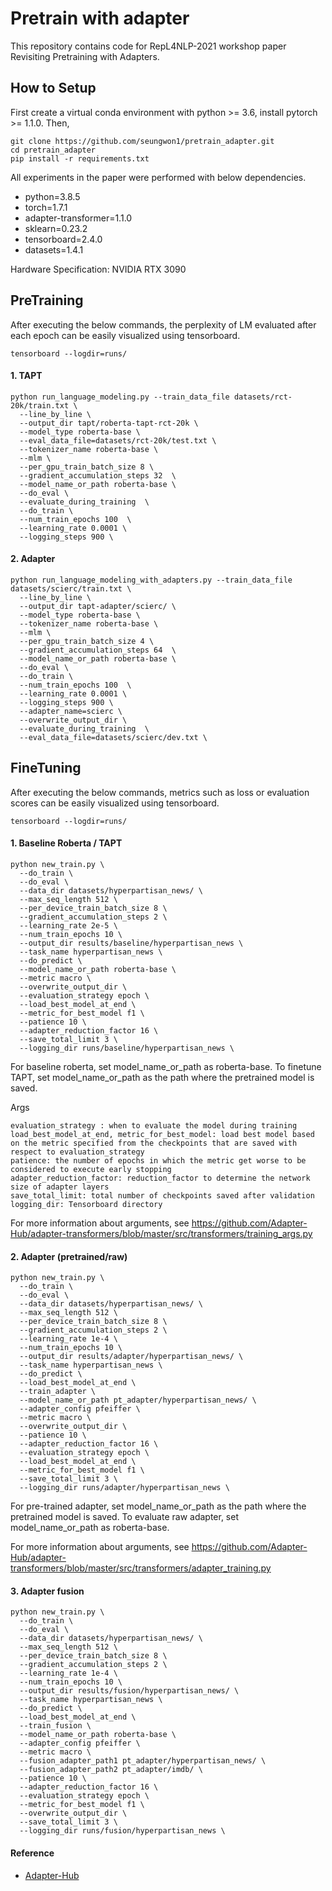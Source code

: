 # Pretrain with adapter
This repository contains code for RepL4NLP-2021 workshop paper Revisiting Pretraining with Adapters.

## How to Setup
First create a virtual conda environment with python >= 3.6, install pytorch >= 1.1.0. Then,
```
git clone https://github.com/seungwon1/pretrain_adapter.git
cd pretrain_adapter
pip install -r requirements.txt
```

All experiments in the paper were performed with below dependencies.
- python=3.8.5
- torch=1.7.1
- adapter-transformer=1.1.0
- sklearn=0.23.2
- tensorboard=2.4.0
- datasets=1.4.1

Hardware Specification: NVIDIA RTX 3090

## PreTraining
After executing the below commands, the perplexity of LM evaluated after each epoch can be easily visualized using tensorboard.
```
tensorboard --logdir=runs/
```

#### 1. TAPT
```
python run_language_modeling.py --train_data_file datasets/rct-20k/train.txt \
  --line_by_line \
  --output_dir tapt/roberta-tapt-rct-20k \
  --model_type roberta-base \
  --eval_data_file=datasets/rct-20k/test.txt \
  --tokenizer_name roberta-base \
  --mlm \
  --per_gpu_train_batch_size 8 \
  --gradient_accumulation_steps 32  \
  --model_name_or_path roberta-base \
  --do_eval \
  --evaluate_during_training  \
  --do_train \
  --num_train_epochs 100  \
  --learning_rate 0.0001 \
  --logging_steps 900 \
```

#### 2. Adapter
```
python run_language_modeling_with_adapters.py --train_data_file datasets/scierc/train.txt \
  --line_by_line \
  --output_dir tapt-adapter/scierc/ \
  --model_type roberta-base \
  --tokenizer_name roberta-base \
  --mlm \
  --per_gpu_train_batch_size 4 \
  --gradient_accumulation_steps 64  \
  --model_name_or_path roberta-base \
  --do_eval \
  --do_train \
  --num_train_epochs 100  \
  --learning_rate 0.0001 \
  --logging_steps 900 \
  --adapter_name=scierc \
  --overwrite_output_dir \
  --evaluate_during_training  \
  --eval_data_file=datasets/scierc/dev.txt \
```

## FineTuning
After executing the below commands, metrics such as loss or evaluation scores can be easily visualized using tensorboard.
```
tensorboard --logdir=runs/
```

#### 1. Baseline Roberta / TAPT
```
python new_train.py \
  --do_train \
  --do_eval \
  --data_dir datasets/hyperpartisan_news/ \
  --max_seq_length 512 \
  --per_device_train_batch_size 8 \
  --gradient_accumulation_steps 2 \
  --learning_rate 2e-5 \
  --num_train_epochs 10 \
  --output_dir results/baseline/hyperpartisan_news \
  --task_name hyperpartisan_news \
  --do_predict \
  --model_name_or_path roberta-base \
  --metric macro \
  --overwrite_output_dir \
  --evaluation_strategy epoch \
  --load_best_model_at_end \
  --metric_for_best_model f1 \
  --patience 10 \
  --adapter_reduction_factor 16 \
  --save_total_limit 3 \
  --logging_dir runs/baseline/hyperpartisan_news \
```

For baseline roberta, set model_name_or_path as roberta-base. To finetune TAPT, set model_name_or_path as the path where the pretrained model is saved.

Args
```
evaluation_strategy : when to evaluate the model during training
load_best_model_at_end, metric_for_best_model: load best model based on the metric specified from the checkpoints that are saved with respect to evaluation_strategy
patience: the number of epochs in which the metric get worse to be considered to execute early stopping
adapter_reduction_factor: reduction_factor to determine the network size of adapter layers
save_total_limit: total number of checkpoints saved after validation 
logging_dir: Tensorboard directory 
```
For more information about arguments, see
https://github.com/Adapter-Hub/adapter-transformers/blob/master/src/transformers/training_args.py

#### 2. Adapter (pretrained/raw)
```
python new_train.py \
  --do_train \
  --do_eval \
  --data_dir datasets/hyperpartisan_news/ \
  --max_seq_length 512 \
  --per_device_train_batch_size 8 \
  --gradient_accumulation_steps 2 \
  --learning_rate 1e-4 \
  --num_train_epochs 10 \
  --output_dir results/adapter/hyperpartisan_news/ \
  --task_name hyperpartisan_news \
  --do_predict \
  --load_best_model_at_end \
  --train_adapter \
  --model_name_or_path pt_adapter/hyperpartisan_news/ \
  --adapter_config pfeiffer \
  --metric macro \
  --overwrite_output_dir \
  --patience 10 \
  --adapter_reduction_factor 16 \
  --evaluation_strategy epoch \
  --load_best_model_at_end \
  --metric_for_best_model f1 \
  --save_total_limit 3 \
  --logging_dir runs/adapter/hyperpartisan_news \
```
For pre-trained adapter, set model_name_or_path as the path where the pretrained model is saved. To evaluate raw adapter, set model_name_or_path as roberta-base.

For more information about arguments, see
https://github.com/Adapter-Hub/adapter-transformers/blob/master/src/transformers/adapter_training.py

#### 3. Adapter fusion
```
python new_train.py \
  --do_train \
  --do_eval \
  --data_dir datasets/hyperpartisan_news/ \
  --max_seq_length 512 \
  --per_device_train_batch_size 8 \
  --gradient_accumulation_steps 2 \
  --learning_rate 1e-4 \
  --num_train_epochs 10 \
  --output_dir results/fusion/hyperpartisan_news/ \
  --task_name hyperpartisan_news \
  --do_predict \
  --load_best_model_at_end \
  --train_fusion \
  --model_name_or_path roberta-base \
  --adapter_config pfeiffer \
  --metric macro \
  --fusion_adapter_path1 pt_adapter/hyperpartisan_news/ \
  --fusion_adapter_path2 pt_adapter/imdb/ \
  --patience 10 \
  --adapter_reduction_factor 16 \
  --evaluation_strategy epoch \
  --metric_for_best_model f1 \
  --overwrite_output_dir \
  --save_total_limit 3 \
  --logging_dir runs/fusion/hyperpartisan_news \
```

#### Reference
- [Adapter-Hub](https://github.com/Adapter-Hub/adapter-transformers)
